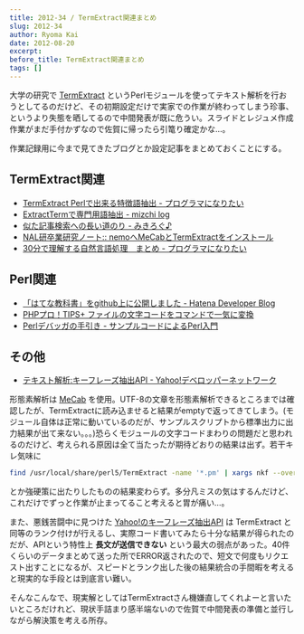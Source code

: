 ```yaml
---
title: 2012-34 / TermExtract関連まとめ
slug: 2012-34
author: Ryoma Kai
date: 2012-08-20
excerpt: 
before_title: TermExtract関連まとめ
tags: []
---
```


大学の研究で [TermExtract](http://gensen.dl.itc.u-tokyo.ac.jp/termextract.html) というPerlモジュールを使ってテキスト解析を行おうとしてるのだけど、その初期設定だけで実家での作業が終わってしまう珍事、というより失態を晒してるので中間発表が既に危うい。スライドとレジュメ作成作業がまだ手付かずなので佐賀に帰ったら引篭り確定かな…。

作業記録用に今まで見てきたブログとか設定記事をまとめておくことにする。

## TermExtract関連

- [TermExtract Perlで出来る特徴語抽出 - プログラマになりたい](http://d.hatena.ne.jp/dkfj/20080804/1217819879)
- [ExtractTermで専門用語抽出 - mizchi log](http://d.hatena.ne.jp/mizchi/20100610/1276153122)
- [似た記事検索への長い道のり - みきろぐ♪](http://www.ttvision.com/blog/archives/2006/02/14-0122.php)
- [NAL研卒業研究ノート:: nemoへMeCabとTermExtractをインストール](http://www.nal.ie.u-ryukyu.ac.jp/note/note_detail/562/)
- [30分で理解する自然言語処理　まとめ - プログラマになりたい](http://d.hatena.ne.jp/dkfj/20080806/1217976619)

## Perl関連

- [「はてな教科書」をgithub上に公開しました - Hatena Developer Blog](http://developer.hatenastaff.com/entry/2012/04/11/104325)
- [PHPプロ！TIPS+ ファイルの文字コードをコマンドで一気に変換](http://www.phppro.jp/phptips/archives/vol30/1)
- [Perlデバッガの手引き - サンプルコードによるPerl入門](http://d.hatena.ne.jp/perlcodesample/20100302/1269670120)

## その他

- [テキスト解析:キーフレーズ抽出API - Yahoo!デベロッパーネットワーク](http://developer.yahoo.co.jp/webapi/jlp/keyphrase/v1/extract.html)

形態素解析は [MeCab](http://mecab.googlecode.com/svn/trunk/mecab/doc/index.html) を使用。UTF-8の文章を形態素解析できるところまでは確認したが、TermExtractに読み込ませると結果がemptyで返ってきてしまう。(モジュール自体は正常に動いているのだが、サンプルスクリプトから標準出力に出力結果が出て来ない。。。)恐らくモジュールの文字コードまわりの問題だと思われるのだけど、考えられる原因は全て当たったが期待どおりの結果は出ず。若干キレ気味に

```sh
find /usr/local/share/perl5/TermExtract -name '*.pm' | xargs nkf --overwrite -w
```

とか強硬策に出たりしたものの結果変わらず。多分凡ミスの気はするんだけど、これだけでずっと作業が止まってること考えると胃が痛い…。

また、悪銭苦闘中に見つけた [Yahoo!のキーフレーズ抽出API](http://developer.yahoo.co.jp/webapi/jlp/keyphrase/v1/extract.html) は TermExtract と同等のランク付けが行えるし、実際コード書いてみたら十分な結果が得られたのだが、APIという特性上 **長文が送信できない** という最大の弱点があった。40件くらいのデータまとめて送った所でERROR返されたので、短文で何度もリクエスト出すことになるが、スピードとランク出した後の結果統合の手間暇を考えると現実的な手段とは到底言い難い。

そんなこんなで、現実解としてはTermExtractさん機嫌直してくれよーと言いたいところだけれど、現状手詰まり感半端ないので佐賀で中間発表の準備と並行しながら解決策を考える所存。
